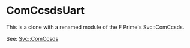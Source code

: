 # ComCcsdsUart

This is a clone with a renamed module of the F Prime's Svc::ComCcsds.

See: [Svc::ComCcsds](../../../lib/fprime/Svc/Subtopologies/ComCcsds/docs/sdd.md)